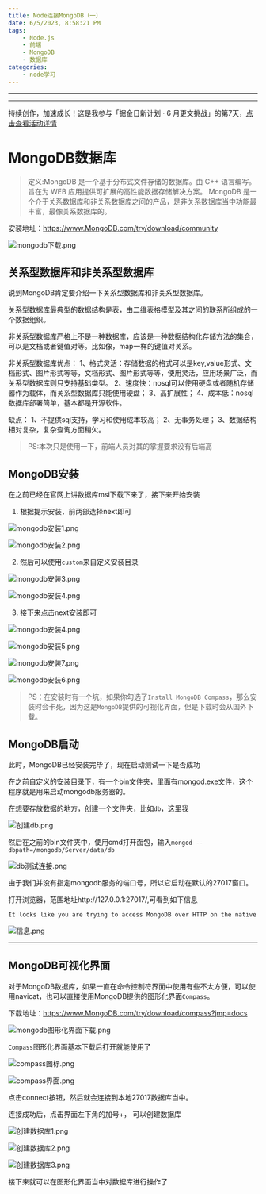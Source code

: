```yaml
---
title: Node连接MongoDB（一）
date: 6/5/2023, 8:58:21 PM
tags: 
    - Node.js 
    - 前端
    - MongoDB
    - 数据库
categories: 
    - node学习
---
```


<!--more-->

---

---
持续创作，加速成长！这是我参与「掘金日新计划 · 6 月更文挑战」的第7天，[点击查看活动详情](https://juejin.cn/post/7099702781094674468 "https://juejin.cn/post/7099702781094674468")


# MongoDB数据库

> 定义:MongoDB 是一个基于分布式文件存储的数据库。由 C++ 语言编写。旨在为 WEB 应用提供可扩展的高性能数据存储解决方案。
MongoDB 是一个介于关系数据库和非关系数据库之间的产品，是非关系数据库当中功能最丰富，最像关系数据库的。

安装地址：https://www.MongoDB.com/try/download/community


![mongodb下载.png](https://p6-juejin.byteimg.com/tos-cn-i-k3u1fbpfcp/e9a9f23ef2294bec974fb34fe432f0cc~tplv-k3u1fbpfcp-watermark.image?)

## 关系型数据库和非关系型数据库

说到MongoDB肯定要介绍一下关系型数据库和非关系型数据库。

关系型数据库最典型的数据结构是表，由二维表格模型及其之间的联系所组成的一个数据组织。

非关系型数据库严格上不是一种数据库，应该是一种数据结构化存储方法的集合，可以是文档或者键值对等。比如像，map一样的键值对关系。

非关系型数据库优点：
1、格式灵活：存储数据的格式可以是key,value形式、文档形式、图片形式等等，文档形式、图片形式等等，使用灵活，应用场景广泛，而关系型数据库则只支持基础类型。
2、速度快：nosql可以使用硬盘或者随机存储器作为载体，而关系型数据库只能使用硬盘；
3、高扩展性；
4、成本低：nosql数据库部署简单，基本都是开源软件。

缺点：
1、不提供sql支持，学习和使用成本较高；
2、无事务处理；
3、数据结构相对复杂，复杂查询方面稍欠。

> PS:本次只是使用一下，前端人员对其的掌握要求没有后端高

## MongoDB安装

在之前已经在官网上讲数据库msi下载下来了，接下来开始安装

1. 根据提示安装，前两部选择next即可


![mongodb安装1.png](https://p9-juejin.byteimg.com/tos-cn-i-k3u1fbpfcp/793b2865a1fa4b0094c2fce22aadf24f~tplv-k3u1fbpfcp-watermark.image?)


![mongodb安装2.png](https://p9-juejin.byteimg.com/tos-cn-i-k3u1fbpfcp/7344b72a0d2349bb9361cce92bcb90b8~tplv-k3u1fbpfcp-watermark.image?)

2. 然后可以使用`custom`来自定义安装目录


![mongodb安装3.png](https://p3-juejin.byteimg.com/tos-cn-i-k3u1fbpfcp/ddc41aaf198f4fd3bf77be47f180743b~tplv-k3u1fbpfcp-watermark.image?)


![mongodb安装4.png](https://p1-juejin.byteimg.com/tos-cn-i-k3u1fbpfcp/2c2ff532ff8140f8aacc90ac13119fb4~tplv-k3u1fbpfcp-watermark.image?)

3. 接下来点击next安装即可


![mongodb安装4.png](https://p9-juejin.byteimg.com/tos-cn-i-k3u1fbpfcp/3bea341ccbcb4c928fb5ba85ab8c4ad6~tplv-k3u1fbpfcp-watermark.image?)


![mongodb安装5.png](https://p3-juejin.byteimg.com/tos-cn-i-k3u1fbpfcp/a73e5ce58cd2427baeb6ee92ed4dd1bc~tplv-k3u1fbpfcp-watermark.image?)


![mongodb安装7.png](https://p1-juejin.byteimg.com/tos-cn-i-k3u1fbpfcp/107663928ae349c2a53e66ad054e4565~tplv-k3u1fbpfcp-watermark.image?)


![mongodb安装6.png](https://p9-juejin.byteimg.com/tos-cn-i-k3u1fbpfcp/36f53a01221845099e469787ec8b5ae9~tplv-k3u1fbpfcp-watermark.image?)

> PS：在安装时有一个坑，如果你勾选了`Install MongoDB Compass`，那么安装时会卡死，因为这是`MongoDB`提供的可视化界面，但是下载时会从国外下载。

## MongoDB启动

此时，MongoDB已经安装完毕了，现在启动测试一下是否成功

在之前自定义的安装目录下，有一个bin文件夹，里面有mongod.exe文件，这个程序就是用来启动mongodb服务器的。

在想要存放数据的地方，创建一个文件夹，比如`db`，这里我


![创建db.png](https://p9-juejin.byteimg.com/tos-cn-i-k3u1fbpfcp/3cb4c999d590472899f372062f235139~tplv-k3u1fbpfcp-watermark.image?)

然后在之前的bin文件夹中，使用cmd打开面包，输入`mongod --dbpath=/mongodb/Server/data/db`


![db测试连接.png](https://p6-juejin.byteimg.com/tos-cn-i-k3u1fbpfcp/fbf0f385b16f4330b40ad42e9f54ece3~tplv-k3u1fbpfcp-watermark.image?)

由于我们并没有指定mongodb服务的端口号，所以它启动在默认的27017窗口。

打开浏览器，范围地址http://127.0.0.1:27017/,可看到如下信息

```javascript
It looks like you are trying to access MongoDB over HTTP on the native driver port.
```


![信息.png](https://p6-juejin.byteimg.com/tos-cn-i-k3u1fbpfcp/ad5eccc8257945f3b333b649897a07d8~tplv-k3u1fbpfcp-watermark.image?)



***

## MongoDB可视化界面

对于MongoDB数据库，如果一直在命令控制符界面中使用有些不太方便，可以使用navicat，也可以直接使用MongoDB提供的图形化界面`Compass`。

下载地址：https://www.MongoDB.com/try/download/compass?jmp=docs


![mongodb图形化界面下载.png](https://p6-juejin.byteimg.com/tos-cn-i-k3u1fbpfcp/7e6fd5e559f449d99313bc1f1cd75fd0~tplv-k3u1fbpfcp-watermark.image?)

`Compass`图形化界面基本下载后打开就能使用了


![compass图标.png](https://p9-juejin.byteimg.com/tos-cn-i-k3u1fbpfcp/c365686f6d0f44b6a79c7410de0fa307~tplv-k3u1fbpfcp-watermark.image?)


![compass界面.png](https://p1-juejin.byteimg.com/tos-cn-i-k3u1fbpfcp/1043ff724fa0408ca2776283b8d0baf6~tplv-k3u1fbpfcp-watermark.image?)

点击connect按钮，然后就会连接到本地27017数据库当中。

连接成功后，点击界面左下角的加号+， 可以创建数据库


![创建数据库1.png](https://p9-juejin.byteimg.com/tos-cn-i-k3u1fbpfcp/f1f3cd2bea694724b67a181d17d15fcf~tplv-k3u1fbpfcp-watermark.image?)


![创建数据库2.png](https://p1-juejin.byteimg.com/tos-cn-i-k3u1fbpfcp/3032e15ee8b14a16835cf2066cb5e736~tplv-k3u1fbpfcp-watermark.image?)


![创建数据库3.png](https://p6-juejin.byteimg.com/tos-cn-i-k3u1fbpfcp/6a09c98be66c4b928484b463413ae1aa~tplv-k3u1fbpfcp-watermark.image?)


接下来就可以在图形化界面当中对数据库进行操作了
